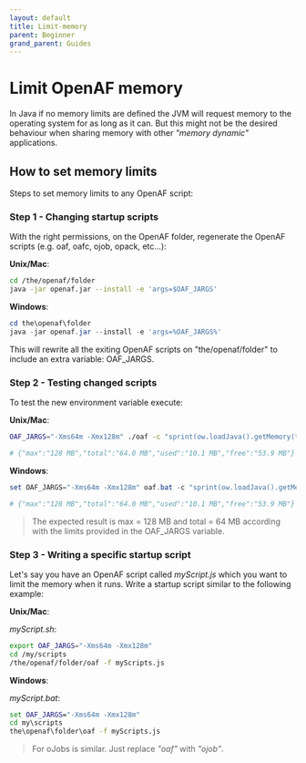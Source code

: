 ```yaml
---
layout: default
title: Limit-memory
parent: Beginner
grand_parent: Guides
---
```


# Limit OpenAF memory

In Java if no memory limits are defined the JVM will request memory to the operating system for as long as it can. But this might not be the desired behaviour when sharing memory with other _"memory dynamic"_ applications.

## How to set memory limits

Steps to set memory limits to any OpenAF script:

### Step 1 - Changing startup scripts

With the right permissions, on the OpenAF folder, regenerate the OpenAF scripts (e.g. oaf, oafc, ojob, opack, etc...):

__Unix/Mac__:

````bash
cd /the/openaf/folder
java -jar openaf.jar --install -e 'args=$OAF_JARGS'
````

__Windows__:

````powershell
cd the\openaf\folder
java -jar openaf.jar --install -e 'args=%OAF_JARGS%'
````

This will rewrite all the exiting OpenAF scripts on "the/openaf/folder" to include an extra variable: OAF_JARGS.

### Step 2 - Testing changed scripts

To test the new environment variable execute:

__Unix/Mac__:

````bash
OAF_JARGS="-Xms64m -Xmx128m" ./oaf -c "sprint(ow.loadJava().getMemory(true), '')"

# {"max":"128 MB","total":"64.0 MB","used":"10.1 MB","free":"53.9 MB"}
````

__Windows__:

````powershell
set OAF_JARGS="-Xms64m -Xmx128m" oaf.bat -c "sprint(ow.loadJava().getMemory(true), ''"

# {"max":"128 MB","total":"64.0 MB","used":"10.1 MB","free":"53.9 MB"}
````

> The expected result is max = 128 MB and total = 64 MB according with the limits provided in the OAF_JARGS variable.

### Step 3 - Writing a specific startup script

Let's say you have an OpenAF script called _myScript.js_ which you want to limit the memory when it runs. Write a startup script similar to the following example:

__Unix/Mac__:

*myScript.sh*:
````bash
export OAF_JARGS="-Xms64m -Xmx128m"
cd /my/scripts
/the/openaf/folder/oaf -f myScripts.js
````

__Windows__:

*myScript.bat*:
````bat
set OAF_JARGS="-Xms64m -Xmx128m"
cd my\scripts
the\openaf\folder\oaf -f myScripts.js
````

> For oJobs is similar. Just replace _"oaf"_ with _"ojob"_.